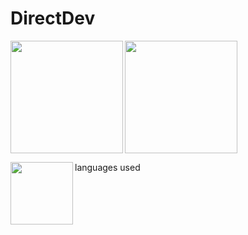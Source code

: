 #  <h> DirectDev</h>

<div>
	<body>
  <a href"https://github.com/Directinho/">
<p>
<img height="180cm" weight="50" align="down" src="https://c.tenor.com/T9xkJO7G7poAAAAM/elma-pointing.gif"/> 
<img height="180cm" align="left" src="https://github-readme-stats.vercel.app/api?username=Directinho&show_icons=true&theme=radical&include_all_commits=true&count_private=private"/>
</div>
<div>
<img height="100em"  align="left" src="https://github-readme-stats.vercel.app/api/top-langs/?username=Directinho&show=langs_count=3"/>
</div>	
<div
<p>
<text>languages used</text>
</p>
</div>
<div>
<img height="180em"  align="center" src"=https://github.com/Directinho/DirectDev/blob/output/github-contribution-grid-snake.svg"/>
	</body>
</div>
